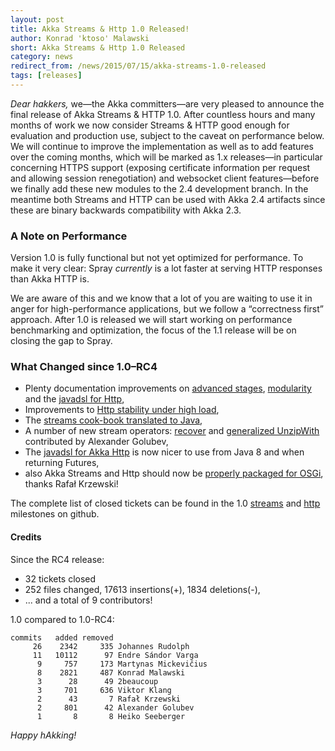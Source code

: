 ```yaml
---
layout: post
title: Akka Streams & Http 1.0 Released!
author: Konrad 'ktoso' Malawski
short: Akka Streams & Http 1.0 Released
category: news
redirect_from: /news/2015/07/15/akka-streams-1.0-released
tags: [releases]
---
```


*Dear hakkers,*
we—the Akka committers—are very pleased to announce the final release of Akka Streams & HTTP 1.0. 
After countless hours and many months of work we now consider Streams & HTTP good enough for evaluation and production use, 
subject to the caveat on performance below. We will continue to improve the implementation as well as to add features over 
the coming months, which will be marked as 1.x releases—in particular concerning HTTPS support (exposing certificate 
information per request and allowing session renegotiation) and websocket client features—before we finally add these new 
modules to the 2.4 development branch. In the meantime both Streams and HTTP can be used with Akka 2.4 artifacts since these 
are binary backwards compatibility with Akka 2.3.


### A Note on Performance ###
Version 1.0 is fully functional but not yet optimized for performance. 
To make it very clear: Spray *currently* is a lot faster at serving HTTP responses than Akka HTTP is. 

We are aware of this and we know that a lot of you are waiting to use it in anger for high-performance applications, 
but we follow a “correctness first” approach. After 1.0 is released we will start working on performance benchmarking 
and optimization, the focus of the 1.1 release will be on closing the gap to Spray.

### What Changed since 1.0–RC4 ###

  - Plenty documentation improvements on [advanced stages](https://github.com/akka/akka/pull/17966), 
    [modularity](https://github.com/akka/akka/issues/17337) and the [javadsl for Http](https://github.com/akka/akka/pull/17965),
  - Improvements to [Http stability under high load](https://github.com/akka/akka/issues/17854),
  - The [streams cook-book translated to Java](https://github.com/akka/akka/issues/16787),
  - A number of new stream operators: [recover](https://github.com/akka/akka/pull/17998) and [generalized UnzipWith](https://github.com/akka/akka/pull/17998) 
    contributed by Alexander Golubev,
  - The [javadsl for Akka Http](https://github.com/akka/akka/pull/17988) is now nicer to use from Java 8 and when returning Futures,
  - also Akka Streams and Http should now be [properly packaged for OSGi](https://github.com/akka/akka/pull/17979), thanks Rafał Krzewski!
  
The complete list of closed tickets can be found in the 1.0 [streams](https://github.com/akka/akka/issues?q=milestone%3Astreams-1.0)
and [http](https://github.com/akka/akka/issues?q=milestone%3Ahttp-1.0) milestones on github.

#### Credits ####

Since the RC4 release:

  - 32 tickets closed
  - 252 files changed, 17613 insertions(+), 1834 deletions(-),
  - ... and a total of 9 contributors!

1.0 compared to 1.0-RC4:

    commits   added removed
         26    2342     335 Johannes Rudolph
         11   10112      97 Endre Sándor Varga
          9     757     173 Martynas Mickevičius
          8    2821     487 Konrad Malawski
          3      28      49 2beaucoup
          3     701     636 Viktor Klang
          2      43       7 Rafał Krzewski
          2     801      42 Alexander Golubev
          1       8       8 Heiko Seeberger

*Happy hAkking!*